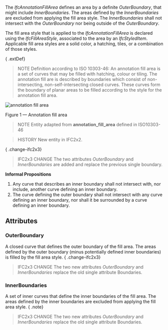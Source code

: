 The _IfcAnnotationFillArea_ defines an area by a definite _OuterBoundary_, that might include _InnerBoundaries_. The areas defined by the _InnerBoundaries_ are excluded from applying the fill area style. The _InnerBoundaries_ shall not intersect with the _OuterBoundary_ nor being outside of the _OuterBoundary_.

<!-- end of short definition -->


The fill area style that is applied to the _IfcAnnotationFillArea_ is declared using the _IfcFillAreaStyle_, associated to the area by an _IfcStyledItem_. Applicable fill area styles are a solid color, a hatching, tiles, or a combination of those styles.

{ .extDef}
> NOTE Definition according to ISO 10303-46:
> An annotation fill area is a set of curves that may be filled with hatching, colour or tiling. The annotation fill are is described by boundaries which consist of non-intersecting, non-self-intersecting closed curves. These curves form the boundary of planar areas to be filled according to the style for the annotation fill area.

![annotation fill area](../../../../figures/ifcannotationfillarea_fig1.png)

Figure 1 — Annotation fill area

> NOTE Entity adapted from **annotation_fill_area** defined in ISO10303-46

> HISTORY New entity in IFC2x2.

{ .change-ifc2x3}
> IFC2x3 CHANGE The two attributes _OuterBoundary_ and _InnerBoundaries_ are added and replace the previous single boundary.

**Informal Propositions**

1. Any curve that describes an inner boundary shall not intersect with, nor include, another curve defining an inner boundary.
2. The curve defining the outer boundary shall not intersect with any curve defining an inner boundary, nor shall it be surrounded by a curve defining an inner boundary.

## Attributes

### OuterBoundary
A closed curve that defines the outer boundary of the fill area. The areas defined by the outer boundary (minus potentially defined inner boundaries) is filled by the fill area style.
{ .change-ifc2x3}
> IFC2x3 CHANGE The two new attributes _OuterBoundary_ and _InnerBoundaries_ replace the old single attribute Boundaries.

### InnerBoundaries
A set of inner curves that define the inner boundaries of the fill area. The areas defined by the inner boundaries are excluded from applying the fill area style.
{ .note}
> IFC2x3 CHANGE The two new attributes _OuterBoundary_ and _InnerBoundaries_ replace the old single attribute Boundaries.

